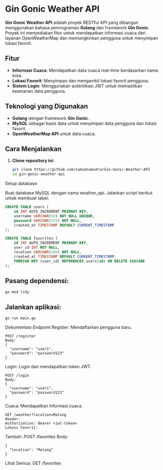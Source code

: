 # Gin Gonic Weather API

**Gin Gonic Weather API** adalah proyek RESTful API yang dibangun menggunakan bahasa pemrograman **Golang** dan framework **Gin Gonic**. Proyek ini menyediakan fitur untuk mendapatkan informasi cuaca dari layanan OpenWeatherMap dan memungkinkan pengguna untuk menyimpan lokasi favorit.

## Fitur
- **Informasi Cuaca**: Mendapatkan data cuaca real-time berdasarkan nama kota.
- **Lokasi Favorit**: Menyimpan dan mengambil lokasi favorit pengguna.
- **Sistem Login**: Menggunakan autentikasi JWT untuk memastikan keamanan data pengguna.

## Teknologi yang Digunakan
- **Golang** dengan framework **Gin Gonic**.
- **MySQL** sebagai basis data untuk menyimpan data pengguna dan lokasi favorit.
- **OpenWeatherMap API** untuk data cuaca.

## Cara Menjalankan
1. **Clone repository ini**:
   ```bash
   git clone https://github.com/samudsamudra/Gin-Gonic-Weather-API
   cd gin-gonic-weather-api


Setup database:

Buat database MySQL dengan nama weather_api.
Jalankan script berikut untuk membuat tabel:
```SQL
CREATE TABLE users (
    id INT AUTO_INCREMENT PRIMARY KEY,
    username VARCHAR(50) NOT NULL UNIQUE,
    password VARCHAR(255) NOT NULL,
    created_at TIMESTAMP DEFAULT CURRENT_TIMESTAMP
);

CREATE TABLE favorites (
    id INT AUTO_INCREMENT PRIMARY KEY,
    user_id INT NOT NULL,
    location VARCHAR(100) NOT NULL,
    created_at TIMESTAMP DEFAULT CURRENT_TIMESTAMP,
    FOREIGN KEY (user_id) REFERENCES users(id) ON DELETE CASCADE
);
```
## Pasang dependensi:
```
go mod tidy
```
## Jalankan aplikasi:
```
go run main.go
```
Dokumentasi Endpoint
Register: Mendaftarkan pengguna baru.
```
POST /register
Body:
{
  "username": "user1",
  "password": "password123"
}
```
Login: Login dan mendapatkan token JWT.
```
POST /login
Body:
{
  "username": "user1",
  "password": "password123"
}
```
Cuaca: Mendapatkan informasi cuaca.
```
GET /weather?location=Malang
Header:
Authorization: Bearer <jwt-token>
Lokasi Favorit:
```
Tambah: POST /favorites Body:
```
{
  "location": "Malang"
}
```
Lihat Semua: GET /favorites



